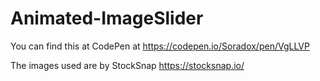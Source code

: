 # Animated-ImageSlider


You can find this at CodePen at https://codepen.io/Soradox/pen/VgLLVP

The images used are by StockSnap https://stocksnap.io/